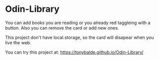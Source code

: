 # Odin-Library
You can add books you are reading or you already red taggleing with a button. 
Also you can remove the card or add new ones.

This project don't have local.storage, so the card will disapear when you live the web.

You can try this project at:  https://tonybalde.github.io/Odin-Library/


